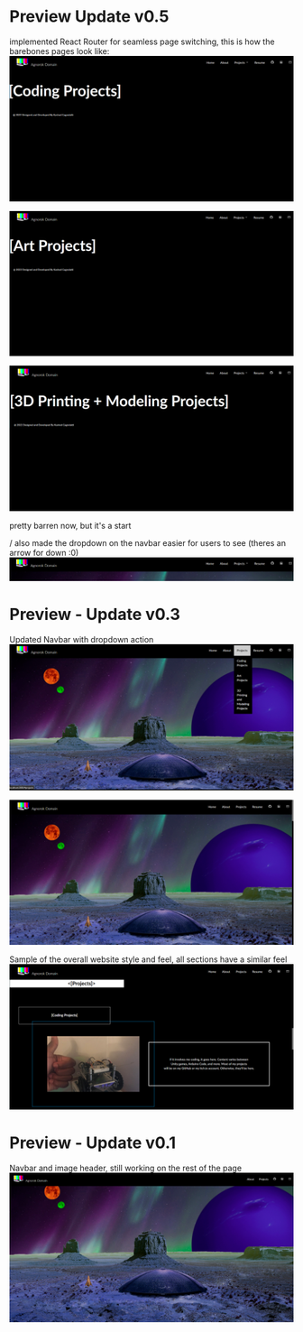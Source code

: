 # Preview Update v0.5
implemented React Router for seamless page switching, this is how the barebones pages look like:
![p5](img-preview/preview5.png)

![p6](img-preview/preview6.png)

![p7](img-preview/preview7.png)

pretty barren now, but it's a start

/ also made the dropdown on the navbar easier for users to see (theres an arrow for down :0)
![p4](img-preview/preview4.png)

# Preview - Update v0.3
Updated Navbar with dropdown action
![p3](img-preview/preview3.png)

![p2](img-preview/preview2.png)

Sample of the overall website style and feel, all sections have a similar feel
![p1](img-preview/preview1.png)

# Preview - Update v0.1
Navbar and image header, still working on the rest of the page
![p](img-preview/preview.png)


